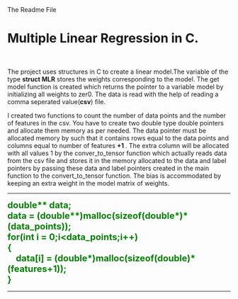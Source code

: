 <head>
  The Readme File
</head>
<body>
  <h1>
    Multiple Linear Regression in C.
  </h1>
  <br>
  <p>
    The project uses structures in C to create a linear model.The variable of the type <b>struct MLR</b> stores the weights corresponding to the model. The get model function is created which returns the pointer to a variable model by initializing all weights to zer0. The data is read with the help of reading a comma seperated value(<b>csv</b>) file.
  </p>
  <p> 
    I created two functions to count the number of data points and the number of features in the csv. You have to create two double type double pointers and allocate them memory as per needed. The data pointer must be allocated memory by such that it contains rows equal to the data points and columns equal to number of features <b> +1 </b>. The extra column will be allocated with all values 1 by the conver_to_tensor function which actually reads data from the csv file and stores it in the memory allocated to the data and label pointers by passing these data and label pointers created in the main function to the convert_to_tensor function. The bias is accommodated by keeping an extra weight in the model matrix of weights.
  </p>
  <hr>
  <span style="color:green;font-weight:700;font-size:20px">
    double** data;
    <br>
    data = (double**)malloc(sizeof(double*)*(data_points));
    <br>
    for(int i = 0;i&ltdata_points;i++)
    <br>
    {
    <br>
      &nbsp&nbsp&nbsp&nbspdata[i] = (double*)malloc(sizeof(double)*(features+1));<br>
    }
    <br>
  </span>
  <hr>
</body>
